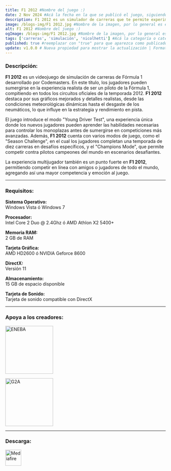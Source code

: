 ```yaml
---
title: F1 2012 #Nombre del juego :)
date: 2 Nov 2024 #Acá la fecha en la que se publicó el juego, siguiendo este formato: Dia "30", Mes "Oct", Año "2024" = como debe quedar: 30 Oct 2024
description: F1 2012 es un simulador de carreras que te permite experimentar la emoción de la Fórmula 1. Con todos los equipos, pilotos y circuitos de la temporada 2012, el juego ofrece una experiencia realista y llena de adrenalina, incluyendo modos como el campeonato, pruebas para nuevos pilotos y desafíos dinámicos bajo diversas condiciones climáticas. #Acá una mini descripción del juego
image: /blogs-img/F1 2012.jpg #Nombre de la imagen, por lo general es exactamente el mismo nombre que el juego excluyendo lo ":" (Dos puntos)
alt: F1 2012 #Nombre del juego :)
ogImage: /blogs-img/F1 2012.jpg #Nombre de la imagen, por lo general es exactamente el mismo nombre que el juego excluyendo lo ":" (Dos puntos)
tags: ['carreras', 'simulación', 'nicolhetti'] #Acá la categoría o categorías del juego, si es más de una se coloca en este formato: ['categoría1', 'categoría2']
published: true #reemplazar con "true" para que aparezca como publicado
update: v1.0.0 # Nueva propiedad para mostrar la actualización | Formato: v1.0.0
---
```


<!--En VSCode seleccionando una palabra, por ejemplo: "F1 2012" y apretando Ctrl+F2 se seleccionan todas las palabras iguales-->

### Descripción:
**F1 2012** es un videojuego de simulación de carreras de Fórmula 1 desarrollado por Codemasters. En este título, los jugadores pueden sumergirse en la experiencia realista de ser un piloto de la Fórmula 1, compitiendo en todos los circuitos oficiales de la temporada 2012. **F1 2012** destaca por sus gráficos mejorados y detalles realistas, desde las condiciones meteorológicas dinámicas hasta el desgaste de los neumáticos, lo que influye en la estrategia y rendimiento en pista.

El juego introduce el modo "Young Driver Test", una experiencia única donde los nuevos jugadores pueden aprender las habilidades necesarias para controlar los monoplazas antes de sumergirse en competiciones más avanzadas. Además, **F1 2012** cuenta con varios modos de juego, como el "Season Challenge", en el cual los jugadores completan una temporada de diez carreras en desafíos específicos, y el "Champions Mode", que permite competir contra pilotos campeones del mundo en escenarios desafiantes.

La experiencia multijugador también es un punto fuerte en **F1 2012**, permitiendo competir en línea con amigos o jugadores de todo el mundo, agregando así una mayor competencia y emoción al juego.

<!--Prompt para Chat-GPT: Hazme una descripción para el juego "F1 2012" y cada que menciones "F1 2012" ponlo en negrita -->

---

### Requisitos:
**Sistema Operativo:**  
Windows Vista ó Windows 7

**Procesador:**  
Intel Core 2 Duo @ 2.4Ghz ó AMD Athlon X2 5400+

**Memoria RAM:**  
2 GB de RAM

**Tarjeta Gráfica:**  
AMD HD2600 ó NVIDIA Geforce 8600

**DirectX:**  
Versión 11

**Almacenamiento:**  
15 GB de espacio disponible

**Tarjeta de Sonido:**  
Tarjeta de sonido compatible con DirectX

<!--Si falta o sobra un requisito se quita o se agrega manteniendo el mismo formato-->

---

### Apoya a los creadores:

[<img src="https://static.eneba.games/branding/v2/logoFull.svg" alt="ENEBA" width="150px" />](https://www.eneba.com/steam-f1-2012-steam-key-global)

[<img src="https://www.g2a.com/static/assets/images/logo_g2a_white.svg" alt="G2A" width="150px" />](https://www.g2a.com/es/f1-2012-steam-key-global-i10000006740007)

---

### Descarga:

[<img src="https://gist.github.com/cxmeel/0dbc95191f239b631c3874f4ccf114e2/raw/download.svg" alt="Mediafire" height="50" />](https://www.mediafire.com/file/9m8muk6zuqoc7sf/F1+2012.zip/file)

<!-- # se debe reemplazar por el link de descarga-->

<!--NOMBRE-DEL-SERVICIO se debe reemplazar por el servicio donde está subido el juego-->